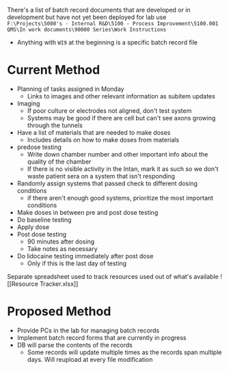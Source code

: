 There's a list of batch record documents that are developed or in development but have not yet been deployed for lab use
`F:\Projects\5000's - Internal R&D\5100 - Process Improvement\5100.001 QMS\In work documents\90000 Series\Work Instructions`
- Anything with `WI9` at the beginning is a specific batch record file

# Current Method
- Planning of tasks assigned in Monday
    - Links to images and other relevant information as subitem updates
- Imaging
    - If poor culture or electrodes not aligned, don't test system
    - Systems may be good if there are cell but can't see axons growing through the tunnels
- Have a list of materials that are needed to make doses
    - Includes details on how to make doses from materials
- predose testing
    - Write down chamber number and other important info about the quality of the chamber
    - If there is no visible activity in the Intan, mark it as such so we don't waste patient sera on a system that isn't responding
- Randomly assign systems that passed check to different dosing conditions
    - if there aren't enough good systems, prioritize the most important conditions
- Make doses in between pre and post dose testing
- Do baseline testing
- Apply dose
- Post dose testing
    - 90 minutes after dosing
    - Take notes as necessary
- Do lidocaine testing immediately after post dose
    - Only if this is the last day of testing

Separate spreadsheet used to track resources used out of what's available
![[Resource Tracker.xlsx]]

# Proposed Method
- Provide PCs in the lab for managing batch records
- Implement batch record forms that are currently in progress
- DB will parse the contents of the records
    - Some records will update multiple times as the records span multiple days. Will reupload at every file modification